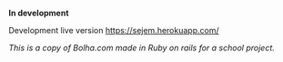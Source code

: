 **In development** 

Development live version https://sejem.herokuapp.com/

*This is a copy of Bolha.com made in Ruby on rails for a school project.*

